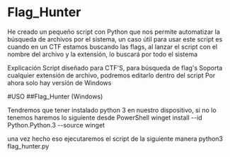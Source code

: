 # Flag_Hunter
He creado un pequeño script con Python que nos permite automatizar la búsqueda de archivos por el sistema, un caso útil para usar este script es cuando en un CTF estamos buscando las flags, al lanzar el script con el nombre del archivo y la extensión, lo buscará por todo el sistema

Explicación
Script diseñado para CTF'S, para búsqueda de flag's 
Soporta cualquier extensión de archivo, podremos editarlo dentro del script
Por ahora solo hay versión de Windows

#USO 
##Flag_Hunter (Windows)

Tendremos que tener instalado python 3 en nuestro dispositivo, si no lo tenemos haremos lo siguiente desde PowerShell
winget install --id Python.Python.3 --source winget

una vez hecho eso ejecutaremos el script de la siguiente manera
python3 flag_hunter.py
